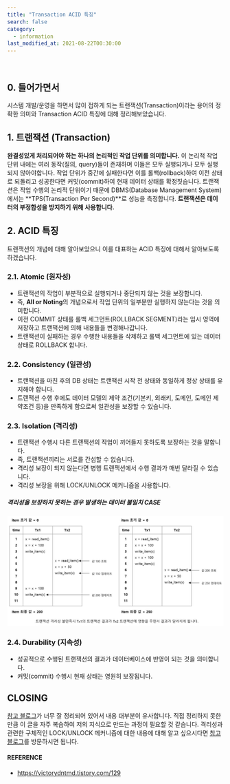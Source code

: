 ```yaml
---
title: "Transaction ACID 특징"
search: false
category:
  - information
last_modified_at: 2021-08-22T00:30:00
---
```


<br>

## 0. 들어가면서

시스템 개발/운영을 하면서 많이 접하게 되는 트랜잭션(Transaction)이라는 용어의 정확한 의미와 Transaction ACID 특징에 대해 정리해보았습니다. 

## 1. 트랜잭션 (Transaction)
**완결성있게 처리되어야 하는 하나의 논리적인 작업 단위를 의미합니다.** 
이 논리적 작업 단위 내에는 여러 동작(질의, query)들이 존재하며 이들은 모두 실행되거나 모두 실행되지 않아야합니다. 
작업 단위가 중간에 실패한다면 이를 롤백(rollback)하여 이전 상태로 되돌리고 성공한다면 커밋(commit)하여 현재 데이터 상태를 확정짓습니다. 
트랜잭션은 작업 수행의 논리적 단위이기 때문에 DBMS(Database Management System)에서는 **TPS(Transaction Per Second)**로 성능을 측정합니다. 
**트랜잭션은 데이터의 부정합성을 방지하기 위해 사용합니다.** 

## 2. ACID 특징
트랜잭션의 개념에 대해 알아보았으니 이를 대표하는 ACID 특징에 대해서 알아보도록 하겠습니다. 

### 2.1. Atomic (원자성)
- 트랜잭션의 작업이 부분적으로 실행되거나 중단되지 않는 것을 보장합니다.
- 즉, **All or Noting**의 개념으로서 작업 단위의 일부분만 실행하지 않는다는 것을 의미합니다.
- 이전 COMMIT 상태를 롤백 세그먼트(ROLLBACK SEGMENT)라는 임시 영역에 저장하고 트랜잭션에 의해 내용들을 변경해나갑니다.
- 트랜잭션이 실패하는 경우 수행한 내용들을 삭제하고 롤백 세그먼트에 있는 데이터 상태로 ROLLBACK 합니다. 

### 2.2. Consistency (일관성)
- 트랜잭션을 마친 후의 DB 상태는 트랜잭션 시작 전 상태와 동일하게 정상 상태를 유지해야 합니다.
- 트랜잭션 수행 후에도 데이터 모델의 제약 조건(기본키, 외래키, 도메인, 도메인 제약조건 등)을 만족하게 함으로써 일관성을 보장할 수 있습니다.

### 2.3. Isolation (격리성)
- 트랜잭션 수행시 다른 트랜잭션의 작업이 끼어들지 못하도록 보장하는 것을 말합니다.
- 즉, 트랜잭션끼리는 서로를 간섭할 수 없습니다.
- 격리성 보장이 되지 않는다면 병행 트랜잭션에서 수행 결과가 매번 달라질 수 있습니다.
- 격리성 보장을 위해 LOCK/UNLOCK 메커니즘을 사용합니다.

##### 격리성을 보장하지 못하는 경우 발생하는 데이터 불일치 CASE
<p align="center"><img src="/images/transcation-acid-1.JPG"></p>

### 2.4. Durability (지속성)
- 성공적으로 수행된 트랜잭션의 결과가 데이터베이스에 반영이 되는 것을 의미합니다.
- 커밋(commit) 수행시 현재 상태는 영원히 보장됩니다.

## CLOSING
[참고 블로그][acid-link]가 너무 잘 정리되어 있어서 내용 대부분이 유사합니다. 
직접 정리하지 못한만큼 이 글을 자주 복습하여 저의 지식으로 만드는 과정이 필요할 것 같습니다. 
격리성과 관련한 구체적인 LOCK/UNLOCK 메커니즘에 대한 내용에 대해 알고 싶으시다면 [참고 블로그][acid-link]를 방문하시면 됩니다.  

#### REFERENCE
- <https://victorydntmd.tistory.com/129>

[acid-link]: https://victorydntmd.tistory.com/129
